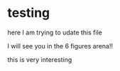# testing

here I am trying to udate this file

I will see you in the 6 figures arena!!

this is very interesting 

